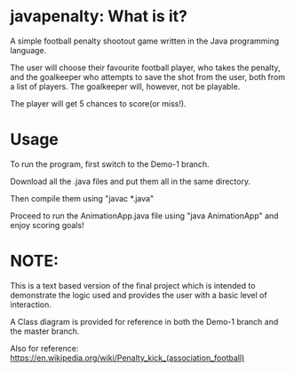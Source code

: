 # javapenalty: What is it?
A simple football penalty shootout game written in the Java programming language.

The user will choose their favourite football player, who takes the penalty, and the goalkeeper who attempts to save the shot from the user, both from a list of players.
The goalkeeper will, however, not be playable.

The player will get 5 chances to score(or miss!).

# Usage
To run the program, first switch to the Demo-1 branch. 

Download all the .java files and put them all in the same directory. 

Then compile them using "javac *.java"

Proceed to run the AnimationApp.java file using "java AnimationApp" and enjoy scoring goals!

# NOTE:
This is a text based version of the final project which is intended to demonstrate the logic used and provides the user with a basic level of interaction.

A Class diagram is provided for reference in both the Demo-1 branch and the master branch.

Also for reference:
https://en.wikipedia.org/wiki/Penalty_kick_(association_football)
